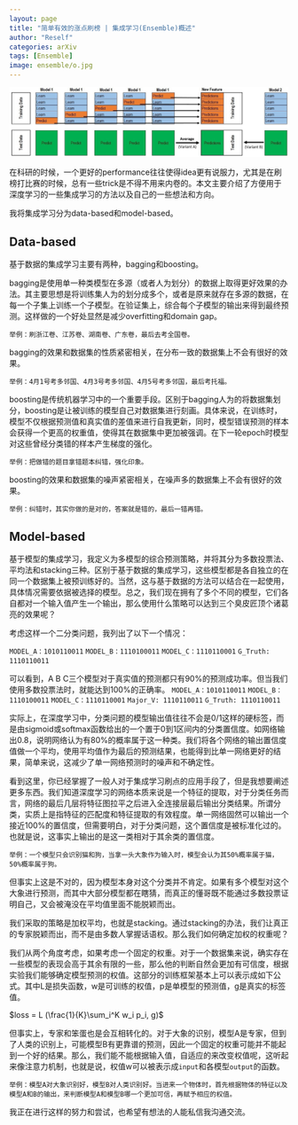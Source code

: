 ```yaml
---
layout: page
title: "简单有效的涨点刷榜 | 集成学习(Ensemble)概述"
author: "Reself"
categories: arXiv
tags: [Ensemble]
image: ensemble/o.jpg
---
```


![](../assets/img/ensemble/o.jpg)

在科研的时候，一个更好的performance往往使得idea更有说服力，尤其是在刷榜打比赛的时候，总有一些trick是不得不用来内卷的。本文主要介绍了方便用于深度学习的一些集成学习的方法以及自己的一些想法和方向。

我将集成学习分为data-based和model-based。

## Data-based

基于数据的集成学习主要有两种，bagging和boosting。

bagging是使用单一种类模型在多源（或者人为划分）的数据上取得更好效果的办法。其主要思想是将训练集人为的划分成多个，或者是原来就存在多源的数据，在每一个子集上训练一个子模型。在验证集上，综合每个子模型的输出来得到最终预测。这样做的一个好处显然是减少overfitting和domain gap。

`举例：刷浙江卷、江苏卷、湖南卷、广东卷，最后去考全国卷。`

bagging的效果和数据集的性质紧密相关，在分布一致的数据集上不会有很好的效果。

`举例：4月1号考多邻国、4月3号考多邻国、4月5号考多邻国，最后考托福。`

boosting是传统机器学习中的一个重要手段。区别于bagging人为的将数据集划分，boosting是让被训练的模型自己对数据集进行刻画。具体来说，在训练时，模型不仅根据预测值和真实值的差值来进行自我更新，同时，模型错误预测的样本会获得一个更高的权重值，使得其在数据集中更加被强调。在下一轮epoch时模型对这些曾经分类错的样本产生梯度的强化。

`举例：把做错的题目拿错题本纠错，强化印象。`

boosting的效果和数据集的噪声紧密相关，在噪声多的数据集上不会有很好的效果。

`举例：纠错时，其实你做的是对的，答案就是错的，最后一错再错。`

## Model-based

基于模型的集成学习，我定义为多模型的综合预测策略，并将其分为多数投票法、平均法和stacking三种。区别于基于数据的集成学习，这些模型都是各自独立的在同一个数据集上被预训练好的。当然，这与基于数据的方法可以结合在一起使用，具体情况需要依据被选择的模型。总之，我们现在拥有了多个不同的模型，它们各自都对一个输入值产生一个输出，那么使用什么策略可以达到三个臭皮匠顶个诸葛亮的效果呢？

考虑这样一个二分类问题，我列出了以下一个情况：

`MODEL_A：1010110011`
`MODEL_B：1110100011`
`MODEL_C：1110110001`
`G_Truth: 1110110011`

可以看到，A B C三个模型对于真实值的预测都只有90%的预测成功率。但当我们使用多数投票法时，就能达到100%的正确率。
`MODEL_A：1010110011`
`MODEL_B：1110100011`
`MODEL_C：1110110001`
`Major_V: 1110110011`
`G_Truth: 1110110011`

实际上，在深度学习中，分类问题的模型输出值往往不会是0/1这样的硬标签，而是由sigmoid或softmax函数给出的一个置于0到1区间内的分类置信度。如网络输出0.8，说明网络认为有80%的概率属于这一种类。我们将各个网络的输出置信度值做一个平均，使用平均值作为最后的预测结果，也能得到比单一网络更好的结果，简单来说，这减少了单一网络预测时的噪声和不确定性。

看到这里，你已经掌握了一般人对于集成学习刷点的应用手段了，但是我想要阐述更多东西。我们知道深度学习的网络本质来说是一个特征的提取，对于分类任务而言，网络的最后几层将特征图拉平之后进入全连接层最后输出分类结果。所谓分类，实质上是指特征的匹配度和特征提取的有效程度。单一网络固然可以输出一个接近100%的置信度，但需要明白，对于分类问题，这个置信度是被标准化过的。也就是说，这事实上输出的是这一类相对于其余类的置信度。

`举例：一个模型只会识别猫和狗，当拿一头大象作为输入时，模型会认为其50%概率属于猫，50%概率属于狗。`

但事实上这是不对的，因为模型本身对这个分类并不肯定。如果有多个模型对这个大象进行预测，而其中大部分模型都在瞎猜，而真正的懂哥既不能通过多数投票证明自己，又会被淹没在平均值里面不能脱颖而出。

我们采取的策略是加权平均，也就是stacking。通过stacking的办法，我们让真正的专家脱颖而出，而不是由多数人掌握话语权。那么我们如何确定加权的权重呢？

我们从两个角度考虑，如果考虑一个固定的权重。对于一个数据集来说，确实存在一些模型的表现会高于其余有限的一些，那么他的判断自然会更加有可信度，根据实验我们能够确定模型预测的权值。这部分的训练框架基本上可以表示成如下公式。其中L是损失函数，w是可训练的权值，p是单模型的预测值，g是真实的标签值。

$loss = L (\frac{1}{K}\sum_i^K w_i p_i, g)$

但事实上，专家和笨蛋也是会互相转化的。对于大象的识别，模型A是专家，但到了人类的识别上，可能模型B有更靠谱的预测，因此一个固定的权重可能并不能起到一个好的结果。那么，我们能不能根据输入值，自适应的来改变权值呢，这听起来像注意力机制，也就是说，权值w可以被表示成`input`和各模型`output`的函数。

`举例：模型A对大象识别好，模型B对人类识别好。当进来一个物体时，首先根据物体的特征以及模型A和B的输出，来判断模型A和模型B哪一个更加可信，再赋予相应的权值。`

我正在进行这样的努力和尝试，也希望有想法的人能私信我沟通交流。